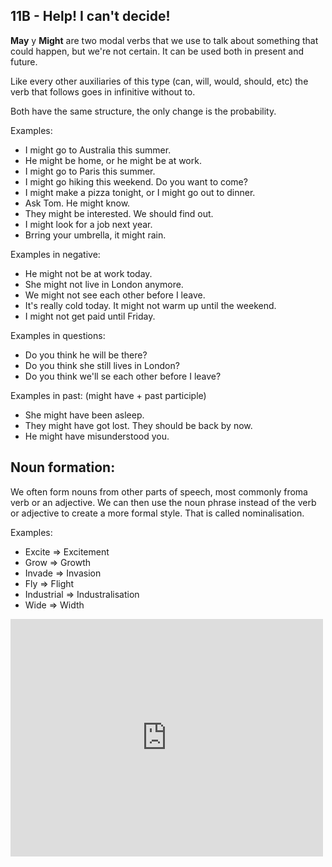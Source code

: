## 11B - Help! I can't decide!

**May** y **Might** are two modal verbs that we use to talk about something that could happen, but we're not certain. It can be used both in present and future.

Like every other auxiliaries of this type (can, will, would, should, etc) the verb that follows goes in infinitive without to.

Both have the same structure, the only change is the probability.

Examples:

- I might go to Australia this summer.
- He might be home, or he might be at work.
- I might go to Paris this summer.
- I might go hiking this weekend. Do you want to come?
- I might make a pizza tonight, or I might go out to dinner.
- Ask Tom. He might know.  
- They might be interested. We should find out.
- I might look for a job next year.
- Brring your umbrella, it might rain.

Examples in negative:

- He might not be at work today.
- She might not live in London anymore.
- We might not see each other before I leave.
- It's really cold today. It might not warm up until the weekend.
- I might not get paid until Friday.

Examples in questions:

- Do you think he will be there?
- Do you think she still lives in London?
- Do you think we'll se each other before I leave?

Examples in past: (might have + past participle)

- She might have been asleep.
- They might have got lost. They should be back by now.
- He might have misunderstood you.


## Noun formation:

We often form nouns from other parts of speech, most commonly froma verb or an adjective. We can then use the noun phrase instead of the verb or adjective to create a more formal style. That is called nominalisation.

Examples: 

- Excite => Excitement
- Grow => Growth
- Invade => Invasion
- Fly => Flight
- Industrial => Industralisation
- Wide => Width


<iframe style="max-width:100%" src="https://wordwall.net/es/embed/7f3f230989eb4231a28583aabed61d5e?themeId=44&templateId=5&fontStackId=0" width="500" height="380" frameborder="0" allowfullscreen></iframe>